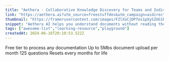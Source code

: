 ```yaml
---
title: "Aethera - Collaborative Knowledge Discovery for Teams and Individuals"
link: "https://aethera.ai?utm_source=freestuffdev&utm_campaign=aidirectories"
thumbnail: "https://framerusercontent.com/images/FZlXoCjDPfes1pXySZUG1by4pM.png"
snippet: "Aethera AI helps you understand documents without reading them. Saves you hours every week."
tags: ["awesome-list","learning-resource","playground"]
createdAt: 2024-06-16T20:10:53.522Z
---
```

Free tier to process any documentation
Up to 5Mbs document upload per month
125 questions
Resets every months for life
